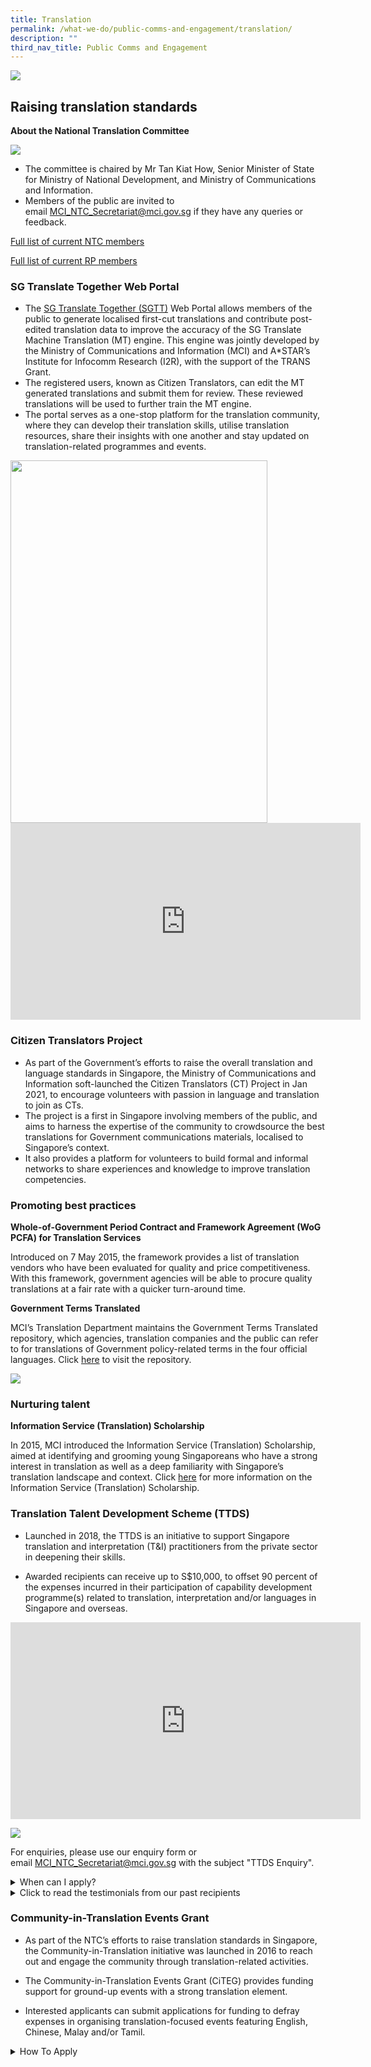 ```yaml
---
title: Translation
permalink: /what-we-do/public-comms-and-engagement/translation/
description: ""
third_nav_title: Public Comms and Engagement
---
```

![](/images/TD/ifg%201_ntc%20banner_mci%20website%20revamp%202023.png)
## Raising translation standards

**About the National Translation Committee**

![](/images/TD/ifg%202_ntc%20and%20rp%20ifg_mci%20website%20revamp%202023.png)

* The committee is chaired by&nbsp;Mr Tan Kiat How, Senior Minister of State for Ministry of National Development, and Ministry of Communications and Information.
* Members of the public are invited to email&nbsp;[MCI_NTC_Secretariat@mci.gov.sg](mailto:MCI_NTC_Secretariat@mci.gov.sg) if they have any queries or feedback.

[Full list of current NTC members](/files/Translation/ntc%205th%20term%20ntc%20cvs_080523.pdf)

[Full list of current RP members](/files/Translation/resource%20panels%205th%20term%20cvs_080523.pdf)

### SG Translate Together Web Portal

* The [SG Translate Together (SGTT)](https://www.sgtranslatetogether.gov.sg/) Web Portal allows members of the public to generate localised first-cut translations and contribute post-edited translation data to improve the accuracy of the SG Translate Machine Translation (MT) engine. This engine was jointly developed by the Ministry of Communications and Information (MCI) and A\*STAR’s Institute for Infocomm Research (I2R), with the support of the TRANS Grant. 
* The registered users, known as Citizen Translators, can edit the MT generated translations and submit them for review. These reviewed translations will be used to further train the MT engine.
* The portal serves as a one-stop platform for the translation community, where they can develop their translation skills, utilise translation resources, share their insights with one another and stay updated on translation-related programmes and events. 

<img style="height:580px; width:411px;" src="/images/TD/sgtt%20edm.jpg">

<iframe allowfullscreen="" allow="accelerometer; autoplay; clipboard-write; encrypted-media; gyroscope; picture-in-picture; web-share" frameborder="0" title="YouTube video player" src="https://www.youtube.com/embed/-OYRSf0Kx_Y" height="315" width="560"></iframe>

### Citizen Translators Project

* As part of the Government’s efforts to raise the overall translation and language standards in Singapore, the Ministry of Communications and Information soft-launched the Citizen Translators (CT) Project in Jan 2021, to encourage volunteers with passion in language and translation to join as CTs. 
* The project is a first in Singapore involving members of the public, and aims to harness the expertise of the community to crowdsource the best translations for Government communications materials, localised to Singapore’s context. 
* It also provides a platform for volunteers to build formal and informal networks to share experiences and knowledge to improve translation competencies.
 
### Promoting best practices

**Whole-of-Government Period Contract and Framework Agreement (WoG PCFA) for Translation Services**

Introduced on 7 May 2015, the framework provides a list of translation vendors who have been evaluated for quality and price competitiveness. With this framework, government agencies will be able to procure quality translations at a fair rate with a quicker turn-around time.

**Government Terms Translated**

MCI’s Translation Department maintains the Government Terms Translated repository, which agencies, translation companies and the public can refer to for translations of Government policy-related terms in the four official languages. Click [here](https://www.translatedterms.gov.sg/)&nbsp;to visit the repository. 

![](/images/TD/ifg%203_gtt%20ifg_mci%20website%20revamp%202023.png)

### Nurturing talent

**Information Service (Translation) Scholarship** 

In 2015, MCI introduced the Information Service (Translation) Scholarship, aimed at identifying and grooming young Singaporeans who have a strong interest in translation as well as a deep familiarity with Singapore’s translation landscape and context. Click [here](/join-us/scholarship/overview/) for more information on the Information Service (Translation) Scholarship.

### Translation Talent Development Scheme (TTDS)

* Launched in 2018, the TTDS is an initiative to support Singapore translation and interpretation (T&amp;I) practitioners from the private sector in deepening their skills. 

* Awarded recipients can receive up to S$10,000, to offset 90 percent of the expenses incurred in their participation of capability development programme(s) related to translation, interpretation and/or languages in Singapore and overseas. 

<iframe allowfullscreen="" allow="accelerometer; autoplay; clipboard-write; encrypted-media; gyroscope; picture-in-picture; web-share" frameborder="0" title="YouTube video player" src="https://www.youtube.com/embed/fnbfRZbJQto" height="315" width="560"></iframe>

![](/images/TD/ttds%20brochure.png)

For enquiries, please use our&nbsp;enquiry form&nbsp;or email&nbsp;[MCI_NTC_Secretariat@mci.gov.sg](mailto:MCI_NTC_Secretariat@mci.gov.sg)&nbsp;with the subject "TTDS Enquiry".

<style>  
  /* Styling for the accordion container */  
  details {  
    border: 1px solid #ccc;  
    background-color: #f9f9f9;  
    border-radius: 4px;  
    padding: 10px;  
    margin-bottom: 10px;  
  }  
  
  /* Styling for the accordion header */  
  summary {  
    font-weight: bold;  
    cursor: pointer;  
  }  
</style>  
  
<details>  
<summary>When can I apply?</summary>
	
<br>Applications are now open from 1 April 2023 to 30 June 2023 (both dates inclusive).	
<br><br>	
	<b>How do I apply?</b>
<br><br>
Step 1: To apply, please prepare the following documents for submission in a single ZIP archive (max file size 7MB):
<br><br>
i. <a href="/files/Translation/ttds_capability%20development%20programme%20form%202023.pdf">Completed Capability Development Plan Form</a><br>
ii. Curriculum vitae<br>
iii. Proof of enrolment (e.g. letter of acceptance / matriculation) OR application (e.g. application acknowledgement emails) OR awaiting confirmation / invitation (e.g. registration emails) from the programme provider of each programme OR planning to apply for upcoming programmes (screenshots of programme details stating the application period if it has yet to commence)<br>
iv. Translation portfolio with non-confidential items (for translation practitioners) and/or testimonials from clients (for both translation and interpretation practitioners)
<br><br>
Step 2: Complete the online application form here and submit your supporting documents from Step 1. Please note that incomplete forms cannot be saved as drafts, and you will have to complete the entire form once you start.
<br><br>
All applications must reach the NTC Secretariat by 2359hrs Singapore time on 30 June 2023. Applications received after this closing date and time shall be disqualified.
<br><br>
The NTC Secretariat also reserves the right to disqualify applicants who fail to complete any form(s) and/or provide any document(s) required in their application.
<br><br>
<b>What happens next?</b>
<br><br>
Shortlisted applicants will be required to attend an interview between July and August and informed of the outcome by October.
<br><br>
Recipients will be appointed as National Translation Committee (NTC) Ambassadors for a duration of up to two years and required to contribute their expertise to NTC initiatives.
<br><br>
All applications are rigorously assessed by our panel of assessors. Only applicants who are shortlisted and clear the final interview will be selected for award.
<br>
<title>Table Example</title>  
 <table><thead><tr><th>TTDS Application Form</th><th>TTDS Application Guide</th></tr></thead><tbody><tr><td><a href="https://form.gov.sg/5b6158b78860f8000f9c89d6">Click here</a></td><td>Application Guide</td></tr></tbody></table>
<br><br>
</details>

<details>  
 <summary>Click to read the testimonials from our past recipients</summary>  
<br>
	<img style="height:400px; width:400px;" src="/images/TD/ttds%20testimonial%20image%201.png">
	<img style="height:400px; width:400px;" src="/images/TD/ttds%20testimonial%20image%202.png">
	<img style="height:400px; width:400px;" src="/images/TD/ttds%20testimonial%20image%203.png">
	<img style="height:400px; width:400px;" src="/images/TD/ttds%20testimonial%20image%204.png">
	<img style="height:400px; width:400px;" src="/images/TD/ttds%20testimonial%20image%205.png">
	<img style="height:400px; width:400px;" src="/images/TD/ttds%20testimonial%20image%206.png">
</details>

### Community-in-Translation Events Grant

* As part of the NTC’s efforts to raise translation standards in Singapore, the Community-in-Translation initiative was launched in 2016 to reach out and engage the community through translation-related activities.

* The Community-in-Translation Events Grant (CiTEG) provides funding support for ground-up events with a strong translation element.&nbsp;

* Interested applicants can submit applications for funding to defray expenses in organising translation-focused events featuring English, Chinese, Malay and/or Tamil.

<style>  
  /* Styling for the accordion container */  
  details {  
    border: 1px solid #ccc;  
    background-color: #f9f9f9;  
    border-radius: 4px;  
    padding: 10px;  
    margin-bottom: 10px;  
  }  
  
  /* Styling for the accordion header */  
  summary {  
    font-weight: bold;  
    cursor: pointer;  
  }  
</style>  
  
<details>  
 <summary>How To Apply</summary> 
<br>
<title>Table Example</title>  
<table><thead><tr><th>Application period</th><th>For proposed events which start in</th></tr></thead><tbody><tr><td>1 January 2023 to 31 January 2023</td><td>April 2023 to July 2023</td></tr><tr><td>1 May 2023 to 31 May 2023</td><td>August 2023 to December 2023</td></tr><tr><td>1 August 2023 to 30 September 2023</td><td>January 2024 to June 2024</td></tr></tbody></table>
<br>
Each applicant can submit only one application per cycle. Late submissions will not be entertained.
<br><br>
Applicants may send the completed <a href="/files/Translation/citeg%20application%20form%20(updated%2030%20apr%202021).pdf">Application Form</a>, together with all relevant supporting documents via the submission form at <a href="https://go.gov.sg/citeg-submit">https://go.gov.sg/citeg-submithere</a>.
<br><br>
Applicants can expect to be notified of their application outcome within two months of application submission. For more information, please refer to: 
<br><br>
<title>Table Example</title>
<table>
    <thead>
      <tr>
        <th>Online Enquiry Form</th>
        <th>Application Guide</th>
        <th>Application Form</th>
      </tr>
    </thead>
    <tbody>
      <tr>
        <td><a href="https://go.gov.sg/citeg-enquiry">Click here</a></td>
        <td>Application Guide</td>
        <td><a href="/files/Translation/citeg%20application%20form%20(updated%2030%20apr%202021).pdf">Click here</a></td>
</tr>
</tbody>
</table><br><br>
</details>